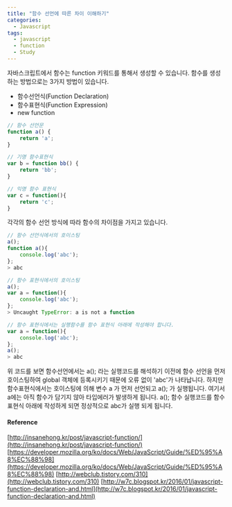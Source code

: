 ```yaml
---
title: "함수 선언에 따른 차이 이해하기"
categories:
  - Javascript
tags:
  - javascript
  - function
  - Study
---
```


자바스크립트에서 함수는 function 키워드를 통해서 생성할 수 있습니다. 함수를 생성하는 방법으로는 3가지 방법이 있습니다. 

- 함수선언식(Function Declaration)
- 함수표현식(Function Expression)
- new function

```javascript
// 함수 선언문
function a() {
    return 'a';
}

// 기명 함수표현식
var b = function bb() {
    return 'bb';
}

// 익명 함수 표현식
var c = function(){
    return 'c';
}
```

각각의 함수 선언 방식에 따라 함수의 차이점을 가지고 있습니다.

```javascript
// 함수 선언식에서의 호이스팅
a();
function a(){
    console.log('abc');
};
> abc

// 함수 표현식에서의 호이스팅
a();
var a = function(){
    console.log('abc');
};
> Uncaught TypeError: a is not a function

// 함수 표현식에서는 실행함수를 함수 표현식 아래에 작성해야 합니다.
var a = function(){
    console.log('abc');
};
a();
> abc
```
위 코드를 보면 함수선언에서는 a(); 라는 실행코드를 해석하기 이전에 함수 선언을 먼저 호이스팅하여 global 객체에 등록시키기 때문에 오류 없이 'abc'가 나타납니다. 하지만 함수표현식에서는 호이스팅에 의해 변수 a 가 먼저 선언되고 a(); 가 실행됩니다. 여기서 a에는 아직 함수가 담기지 않아 타입에러가 발생하게 됩니다.  a(); 함수 실행코드를 함수표현식 아래에 작성하게 되면 정상적으로 abc가 실행 되게 됩니다.

#### Reference
[http://insanehong.kr/post/javascript-function/](http://insanehong.kr/post/javascript-function/)
[https://developer.mozilla.org/ko/docs/Web/JavaScript/Guide/%ED%95%A8%EC%88%98](https://developer.mozilla.org/ko/docs/Web/JavaScript/Guide/%ED%95%A8%EC%88%98)
[http://webclub.tistory.com/310](http://webclub.tistory.com/310)
[http://w7c.blogspot.kr/2016/01/javascript-function-declaration-and.html](http://w7c.blogspot.kr/2016/01/javascript-function-declaration-and.html)


